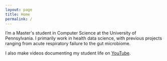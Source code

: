 ```yaml
---
layout: page
title: Home
permalink: /
---
```


I’m a Master's student in Computer Science at the University of Pennsylvania. I primarily work in health data science, with previous projects ranging from acute respiratory failure to the gut microbiome.

I also make videos documenting my student life on [YouTube](http://www.youtube.com/c/cedricvicera).
